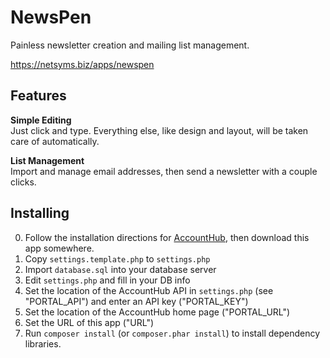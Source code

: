 NewsPen
========

Painless newsletter creation and mailing list management.

https://netsyms.biz/apps/newspen

Features
--------

**Simple Editing**  
Just click and type.  Everything else, like design and layout, will be taken 
care of automatically.

**List Management**  
Import and manage email addresses, then send a newsletter with a couple clicks.

Installing
----------

0. Follow the installation directions for [AccountHub](https://source.netsyms.com/Business/AccountHub), then download this app somewhere.
1. Copy `settings.template.php` to `settings.php`
2. Import `database.sql` into your database server
3. Edit `settings.php` and fill in your DB info
4. Set the location of the AccountHub API in `settings.php` (see "PORTAL_API") and enter an API key ("PORTAL_KEY")
5. Set the location of the AccountHub home page ("PORTAL_URL")
6. Set the URL of this app ("URL")
7. Run `composer install` (or `composer.phar install`) to install dependency libraries.
